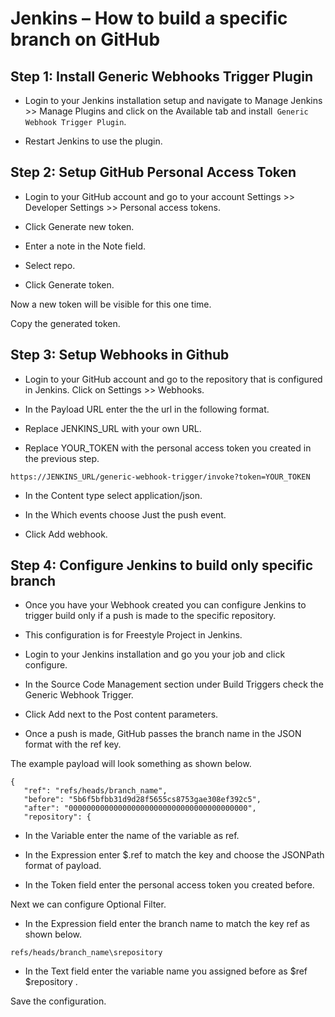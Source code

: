 # Jenkins – How to build a specific branch on GitHub


## Step 1: Install Generic Webhooks Trigger Plugin

* Login to your Jenkins installation setup and navigate to Manage Jenkins >> Manage Plugins and click on the Available tab and install``` Generic Webhook Trigger Plugin```.

* Restart Jenkins to use the plugin.

## Step 2: Setup GitHub Personal Access Token

* Login to your GitHub account and go to your account Settings >> Developer Settings >> Personal access tokens.

* Click Generate new token.

* Enter a note in the Note field.

* Select repo.

* Click Generate token.

Now a new token will be visible for this one time.

Copy the generated token.


## Step 3: Setup Webhooks in Github

* Login to your GitHub account and go to the repository that is configured in Jenkins. Click on Settings >> Webhooks.

* In the Payload URL enter the the url in the following format.

* Replace JENKINS_URL with your own URL.

* Replace YOUR_TOKEN with the personal access token you created in the previous step.
```
https://JENKINS_URL/generic-webhook-trigger/invoke?token=YOUR_TOKEN
```
* In the Content type select application/json.

* In the Which events choose Just the push event.

* Click Add webhook.


## Step 4: Configure Jenkins to build only specific branch

* Once you have your Webhook created you can configure Jenkins to trigger build only if a push is made to the specific repository.

* This configuration is for Freestyle Project in Jenkins.

* Login to your Jenkins installation and go you your job and click configure.

* In the Source Code Management section under Build Triggers check the Generic Webhook Trigger.

* Click Add next to the Post content parameters.

* Once a push is made, GitHub passes the branch name in the JSON format with the ref key.

The example payload will look something as shown below.

```
{
   "ref": "refs/heads/branch_name",
   "before": "5b6f5bfbb31d9d28f5655cs8753gae308ef392c5",
   "after": "0000000000000000000000000000000000000000",
   "repository": { 

```

* In the Variable enter the name of the variable as ref.

* In the Expression enter $.ref to match the key and choose the JSONPath format of payload.

* In the Token field enter the personal access token you created before.

Next we can configure Optional Filter.

* In the Expression field enter the branch name to match the key ref as shown below.

```
refs/heads/branch_name\srepository
```

* In the Text field enter the variable name you assigned before as $ref $repository .

Save the configuration.

